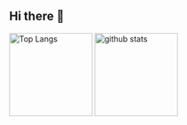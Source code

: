 ## Hi there 👋

<!--
**AdaisukeV/AdaisukeV** is a ✨ _special_ ✨ repository because its `README.md` (this file) appears on your GitHub profile.

Here are some ideas to get you started:

- 🔭 I’m currently working on ...
- 🌱 I’m currently learning ...
- 👯 I’m looking to collaborate on ...
- 🤔 I’m looking for help with ...
- 💬 Ask me about ...
- 📫 How to reach me: ...
- 😄 Pronouns: ...
- ⚡ Fun fact: ...
-->

<p align="left"> 
  <img alt="Top Langs" height="150px" src="https://github-readme-stats.vercel.app/api/top-langs/?username=AdaisukeV&layout=compact&show_icons=true&theme=dark" />
  <img alt="github stats" height="150px" src="https://github-readme-stats.vercel.app/api?username=AdaisukeV&show_icons=ture&theme=dark" />
</p>

